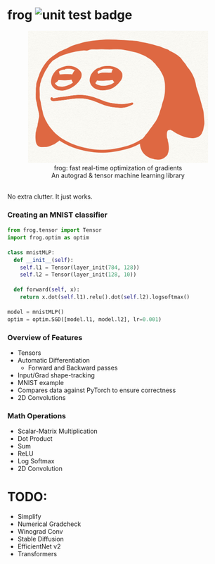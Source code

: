 # frog <img src="https://github.com/kevbuh/frog/actions/workflows/test.yml/badge.svg" alt="unit test badge" >
<div align="center" >
  <img src="https://github.com/kevbuh/frog/blob/main/assets/froog.jpeg" alt="froog the frog" height="300">
  
  <br/>
  frog: fast real-time optimization of gradients 
  <br/>
  An autograd & tensor machine learning library
  <br/>
  <br/>
</div>

No extra clutter. It just works.

### Creating an MNIST classifier

```python
from frog.tensor import Tensor
import frog.optim as optim

class mnistMLP:
  def __init__(self):
    self.l1 = Tensor(layer_init(784, 128))
    self.l2 = Tensor(layer_init(128, 10))

  def forward(self, x):
    return x.dot(self.l1).relu().dot(self.l2).logsoftmax()

model = mnistMLP()
optim = optim.SGD([model.l1, model.l2], lr=0.001)
```

### Overview of Features
- Tensors
- Automatic Differentiation
    - Forward and Backward passes
- Input/Grad shape-tracking
- MNIST example
- Compares data against PyTorch to ensure correctness
- 2D Convolutions

### Math Operations
- Scalar-Matrix Multiplication
- Dot Product
- Sum
- ReLU
- Log Softmax
- 2D Convolution

# TODO:
- Simplify
- Numerical Gradcheck
- Winograd Conv
- Stable Diffusion
- EfficientNet v2
- Transformers
